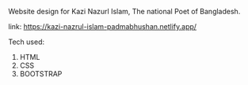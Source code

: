 Website design for Kazi Nazurl Islam, The national Poet of Bangladesh.

link: https://kazi-nazrul-islam-padmabhushan.netlify.app/

Tech used:

1) HTML
2) CSS
3) BOOTSTRAP


